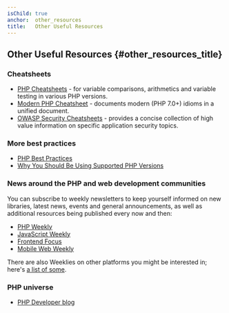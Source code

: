 ```yaml
---
isChild: true
anchor:  other_resources
title:   Other Useful Resources
---
```


## Other Useful Resources {#other_resources_title}

### Cheatsheets

* [PHP Cheatsheets](https://phpcheatsheets.com/) - for variable comparisons, arithmetics and variable testing in various PHP versions.
* [Modern PHP Cheatsheet](https://github.com/smknstd/modern-php-cheatsheet) - documents modern (PHP 7.0+) idioms in a unified document.
* [OWASP Security Cheatsheets](https://owasp.org/www-project-cheat-sheets/) - provides a concise collection of high value information on specific application security topics. 

### More best practices

* [PHP Best Practices](https://phpbestpractices.org/)
* [Why You Should Be Using Supported PHP Versions](https://kinsta.com/blog/php-versions/)

### News around the PHP and web development communities

You can subscribe to weekly newsletters to keep yourself informed on new libraries, latest news, events and general
announcements, as well as additional resources being published every now and then:

* [PHP Weekly](https://www.phpweekly.com)
* [JavaScript Weekly](https://javascriptweekly.com/)
* [Frontend Focus](https://frontendfoc.us/)
* [Mobile Web Weekly](https://mobiledevweekly.com/)

There are also Weeklies on other platforms you might be interested in; here's [a list of some](https://github.com/jondot/awesome-weekly).

### PHP universe

* [PHP Developer blog](https://blog.phpdeveloper.org/)
